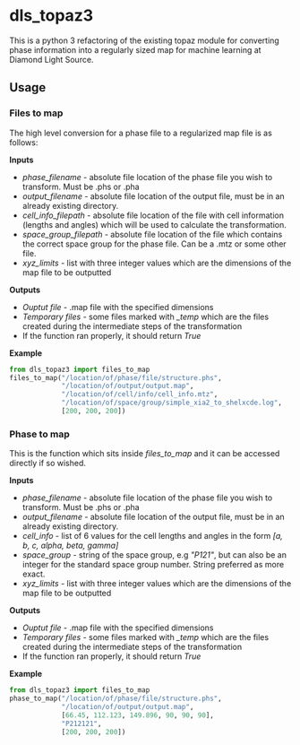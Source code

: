 # dls_topaz3

This is a python 3 refactoring of the existing topaz module for converting phase information into a regularly sized map for machine learning at Diamond Light Source.

## Usage
### Files to map
The high level conversion for a phase file to a regularized map file is as follows:

**Inputs**
- *phase_filename* - absolute file location of the phase file you wish to transform. Must be .phs or .pha
- *output_filename* - absolute file location of the output file, must be in an already existing directory.
- *cell_info_filepath* - absolute file location of the file with cell information (lengths and angles) which will be used to calculate the transformation.
- *space_group_filepath* - absolute file location of the file which contains the correct space group for the phase file. Can be a .mtz or some other file.
- *xyz_limits* - list with three integer values which are the dimensions of the map file to be outputted

**Outputs**
- *Ouptut file* - .map file with the specified dimensions
- *Temporary files* - some files marked with *_temp* which are the files created during the intermediate steps of the transformation
- If the function ran properly, it should return *True*

**Example**
```python
from dls_topaz3 import files_to_map
files_to_map("/location/of/phase/file/structure.phs",
             "/location/of/output/output.map",
             "/location/of/cell/info/cell_info.mtz",
             "/location/of/space/group/simple_xia2_to_shelxcde.log",
             [200, 200, 200])
```

### Phase to map
This is the function which sits inside *files_to_map* and it can be accessed directly if so wished.

**Inputs**
- *phase_filename* - absolute file location of the phase file you wish to transform. Must be .phs or .pha
- *output_filename* - absolute file location of the output file, must be in an already existing directory.
- *cell_info* - list of 6 values for the cell lengths and angles in the form *[a, b, c, alpha, beta, gamma]* 
- *space_group* - string of the space group, e.g *"P121"*, but can also be an integer for the standard space group number. String preferred as more exact.
- *xyz_limits* - list with three integer values which are the dimensions of the map file to be outputted

**Outputs**
- *Ouptut file* - .map file with the specified dimensions
- *Temporary files* - some files marked with *_temp* which are the files created during the intermediate steps of the transformation
- If the function ran properly, it should return *True*

**Example**
```python
from dls_topaz3 import files_to_map
phase_to_map("/location/of/phase/file/structure.phs",
             "/location/of/output/output.map",
             [66.45, 112.123, 149.896, 90, 90, 90],
             "P212121",
             [200, 200, 200])
```
